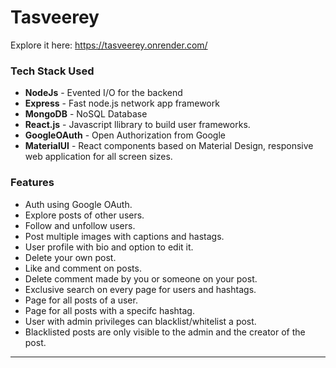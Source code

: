 # Tasveerey 
Explore it here: https://tasveerey.onrender.com/

### Tech Stack Used

- **NodeJs** - Evented I/O for the backend
- **Express** - Fast node.js network app framework
- **MongoDB** - NoSQL Database
- **React.js** - Javascript llibrary to build user frameworks.
- **GoogleOAuth** - Open Authorization from Google
- **MaterialUI** - React components based on Material Design, responsive web application for all screen sizes.

### Features

- Auth using Google OAuth.
- Explore posts of other users.
- Follow and unfollow users.
- Post multiple images with captions and hastags.
- User profile with bio and option to edit it.
- Delete your own post.
- Like and comment on posts.
- Delete comment made by you or someone on your post.
- Exclusive search on every page for users and hashtags.
- Page for all posts of a user.
- Page for all posts with a specifc hashtag.
- User with admin privileges can blacklist/whitelist a post.
- Blacklisted posts are only visible to the admin and the creator of the post.

<hr/>
